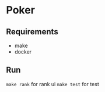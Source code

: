 # Poker

## Requirements
  * make
  * docker

## Run
  `make rank` for rank ui
  `make test` for test
